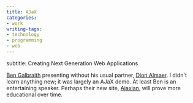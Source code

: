 ```yaml
---
title: AJaX
categories:
- work
writing-tags:
- technology
- programming
- web
---
```


subtitle: Creating Next Generation Web Applications


[Ben Galbraith][1] presenting without his usual partner, [Dion Almaer][2].  I didn't learn anything new; it was largely an AJaX demo.  At least Ben is an entertaining speaker.  Perhaps their new site, [Ajaxian][4], will prove more educational over time.

   [1]: http://www.galbraiths.org/
   [2]: http://www.almaer.com/
   [4]: http://www.ajaxian.com/
